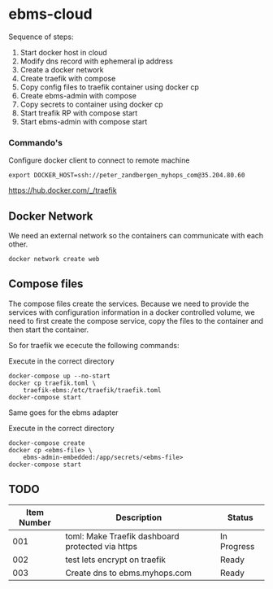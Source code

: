 # ebms-cloud

Sequence of steps:

1. Start docker host in cloud
1. Modify dns record with ephemeral ip address
1. Create a docker network
1. Create traefik with compose
1. Copy config files to traefik container using docker cp
1. Create ebms-admin with compose
1. Copy secrets to container using docker cp
1. Start treafik RP with compose start
1. Start ebms-admin with compose start

### Commando's

Configure docker client to connect to remote machine

```
export DOCKER_HOST=ssh://peter_zandbergen_myhops_com@35.204.80.60
```

https://hub.docker.com/_/traefik

## Docker Network

We need an external network so the containers can communicate with each other.

```
docker network create web
```

## Compose files

The compose files create the services. Because we need to provide the services with configuration information in a docker controlled volume, we need to first create the compose service, copy the files to the container and then start the container.



So for traefik we ececute the following commands:

Execute in the correct directory
```
docker-compose up --no-start
docker cp traefik.toml \
    traefik-ebms:/etc/traefik/traefik.toml
docker-compose start
```

Same goes for the ebms adapter

Execute in the correct directory

```
docker-compose create
docker cp <ebms-file> \
    ebms-admin-embedded:/app/secrets/<ebms-file>
docker-compose start
```

## TODO

|Item Number | Description | Status |
|------------|-------------|--------|
| 001 | toml: Make Traefik dashboard protected via https| In Progress |
| 002 | test lets encrypt on traefik | Ready |
| 003 | Create dns to ebms.myhops.com | Ready | 
